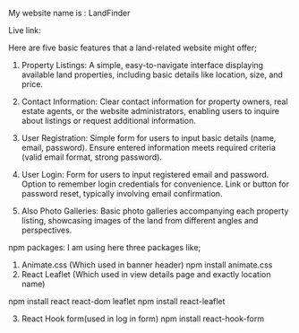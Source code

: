 My website name is : LandFinder



Live link:


Here are five basic features that a land-related website might offer;
 
 1) Property Listings: A simple, easy-to-navigate interface displaying available land     properties, including basic details like location, size, and price.

 2) Contact Information: Clear contact information for property owners, real estate agents, or the website administrators, enabling users to inquire about listings or request additional information.

 3) User Registration:  Simple form for users to input basic details (name, email, password). Ensure entered information meets required criteria (valid email format, strong password).

 4) User Login: Form for users to input registered email and password. Option to remember login credentials for convenience. Link or button for password reset, typically involving email confirmation.

 5) Also Photo Galleries: Basic photo galleries accompanying each property listing, showcasing images of the land from different angles and perspectives.

npm packages:
 I am using here three packages like;
 1) Animate.css (Which used in banner header)
    npm install animate.css
 2) React Leaflet (Which used in view details page and exactly location name)
   
   npm install react react-dom leaflet
   npm install react-leaflet

3) React Hook form(used in log in form)
   npm install react-hook-form